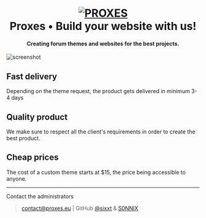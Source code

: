 
<h1 align="center">
  <br>
  <a href="https://www.proxes.eu"><img src="https://i.imgur.com/WfDjv0O.png" alt="PROXES"></a>
  <br>
  Proxes • Build your website with us!
  <br>
</h1>

<h4 align="center">Creating forum themes and websites for the best projects.</h4>

![screenshot](https://upload.proxes.eu/xOla0/laCUDaQo05.png/raw)

## Fast delivery
Depending on the theme request, the product gets delivered in minimum 3-4 days

## Quality product
We make sure to respect all the client's requirements in order to create the best product.

## Cheap prices
The cost of a custom theme starts at $15, the price being accessible to anyone.

---
Contact the administrators
> [contact@proxes.eu](contact@proxes.eu) |
> GitHub [@sixxt](https://github.com/sixxt) & [S0NNIX](https://github.com/S0NNIX)

